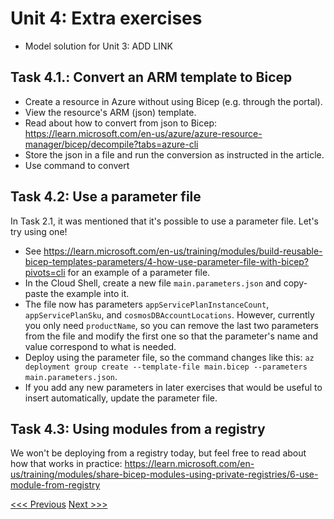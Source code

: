 # Unit 4: Extra exercises

- Model solution for Unit 3: ADD LINK

## Task 4.1.: Convert an ARM template to Bicep
- Create a resource in Azure without using Bicep (e.g. through the portal).
- View the resource's ARM (json) template.
- Read about how to convert from json to Bicep: https://learn.microsoft.com/en-us/azure/azure-resource-manager/bicep/decompile?tabs=azure-cli
- Store the json in a file and run the conversion as instructed in the article.
- Use command to convert

## Task 4.2: Use a parameter file

In Task 2.1, it was mentioned that it's possible to use a parameter file. Let's try using one!

- See https://learn.microsoft.com/en-us/training/modules/build-reusable-bicep-templates-parameters/4-how-use-parameter-file-with-bicep?pivots=cli for an example of a parameter file.
- In the Cloud Shell, create a new file `main.parameters.json` and copy-paste the example into it.
- The file now has parameters `appServicePlanInstanceCount`, `appServicePlanSku`, and `cosmosDBAccountLocations`. However, currently you only need `productName`, so you can remove the last two parameters from the file and modify the first one so that the parameter's name and value correspond to what is needed.
- Deploy using the parameter file, so the command changes like this: `az deployment group create --template-file main.bicep --parameters main.parameters.json`.
- If you add any new parameters in later exercises that would be useful to insert automatically, update the parameter file.

## Task 4.3: Using modules from a registry

We won't be deploying from a registry today, but feel free to read about how that works in practice: https://learn.microsoft.com/en-us/training/modules/share-bicep-modules-using-private-registries/6-use-module-from-registry

[<<< Previous](https://github.com/mikkokallio/bicep-workshop/blob/main/docs/unit_3.md) [Next >>>](https://github.com/mikkokallio/bicep-workshop/blob/main/README.md)
